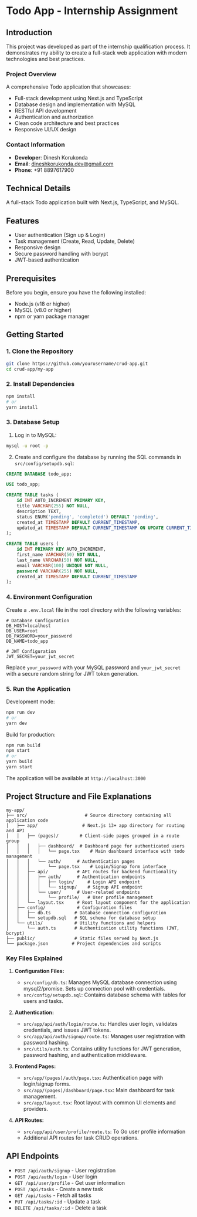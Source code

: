 # Todo App - Internship Assignment

## Introduction

This project was developed as part of the internship qualification process. It demonstrates my ability to create a full-stack web application with modern technologies and best practices.

### Project Overview
A comprehensive Todo application that showcases:
- Full-stack development using Next.js and TypeScript
- Database design and implementation with MySQL
- RESTful API development
- Authentication and authorization
- Clean code architecture and best practices
- Responsive UI/UX design

### Contact Information
- **Developer**: Dinesh Korukonda
- **Email**: dineshkorukonda.dev@gmail.com
- **Phone**: +91 8897617900

## Technical Details

A full-stack Todo application built with Next.js, TypeScript, and MySQL.

## Features

- User authentication (Sign up & Login)
- Task management (Create, Read, Update, Delete)
- Responsive design
- Secure password handling with bcrypt
- JWT-based authentication

## Prerequisites

Before you begin, ensure you have the following installed:
- Node.js (v18 or higher)
- MySQL (v8.0 or higher)
- npm or yarn package manager

## Getting Started

### 1. Clone the Repository

```bash
git clone https://github.com/yourusername/crud-app.git
cd crud-app/my-app
```

### 2. Install Dependencies

```bash
npm install
# or
yarn install
```

### 3. Database Setup

1. Log in to MySQL:
```bash
mysql -u root -p
```

2. Create and configure the database by running the SQL commands in `src/config/setupdb.sql`:
```sql
CREATE DATABASE todo_app;

USE todo_app;

CREATE TABLE tasks (
    id INT AUTO_INCREMENT PRIMARY KEY,
    title VARCHAR(255) NOT NULL,
    description TEXT,
    status ENUM('pending', 'completed') DEFAULT 'pending',
    created_at TIMESTAMP DEFAULT CURRENT_TIMESTAMP,
    updated_at TIMESTAMP DEFAULT CURRENT_TIMESTAMP ON UPDATE CURRENT_TIMESTAMP
);

CREATE TABLE users (
    id INT PRIMARY KEY AUTO_INCREMENT,
    first_name VARCHAR(50) NOT NULL,
    last_name VARCHAR(50) NOT NULL,
    email VARCHAR(100) UNIQUE NOT NULL,
    password VARCHAR(255) NOT NULL,
    created_at TIMESTAMP DEFAULT CURRENT_TIMESTAMP
);
```

### 4. Environment Configuration

Create a `.env.local` file in the root directory with the following variables:

```env
# Database Configuration
DB_HOST=localhost
DB_USER=root
DB_PASSWORD=your_password
DB_NAME=todo_app

# JWT Configuration
JWT_SECRET=your_jwt_secret
```

Replace `your_password` with your MySQL password and `your_jwt_secret` with a secure random string for JWT token generation.

### 5. Run the Application

Development mode:
```bash
npm run dev
# or
yarn dev
```

Build for production:
```bash
npm run build
npm start
# or
yarn build
yarn start
```

The application will be available at `http://localhost:3000`

## Project Structure and File Explanations

```
my-app/
├── src/                      # Source directory containing all application code
│   ├── app/                 # Next.js 13+ app directory for routing and API
│   │   ├── (pages)/        # Client-side pages grouped in a route group
│   │   │   ├── dashboard/  # Dashboard page for authenticated users
│   │   │   │   └── page.tsx    # Main dashboard interface with todo management
│   │   │   └── auth/      # Authentication pages
│   │   │       └── page.tsx    # Login/Signup form interface
│   │   ├── api/           # API routes for backend functionality
│   │   │   ├── auth/      # Authentication endpoints
│   │   │   │   ├── login/     # Login API endpoint
│   │   │   │   └── signup/    # Signup API endpoint
│   │   │   └── user/      # User-related endpoints
│   │   │       └── profile/   # User profile management
│   │   └── layout.tsx     # Root layout component for the application
│   ├── config/            # Configuration files
│   │   ├── db.ts         # Database connection configuration
│   │   └── setupdb.sql   # SQL schema for database setup
│   └── utils/            # Utility functions and helpers
│       └── auth.ts       # Authentication utility functions (JWT, bcrypt)
├── public/               # Static files served by Next.js
└── package.json         # Project dependencies and scripts
```

### Key Files Explained

1. **Configuration Files:**
   - `src/config/db.ts`: Manages MySQL database connection using mysql2/promise. Sets up connection pool with credentials.
   - `src/config/setupdb.sql`: Contains database schema with tables for users and tasks.

2. **Authentication:**
   - `src/app/api/auth/login/route.ts`: Handles user login, validates credentials, and issues JWT tokens.
   - `src/app/api/auth/signup/route.ts`: Manages user registration with password hashing.
   - `src/utils/auth.ts`: Contains utility functions for JWT generation, password hashing, and authentication middleware.

3. **Frontend Pages:**
   - `src/app/(pages)/auth/page.tsx`: Authentication page with login/signup forms.
   - `src/app/(pages)/dashboard/page.tsx`: Main dashboard for task management.
   - `src/app/layout.tsx`: Root layout with common UI elements and providers.

4. **API Routes:**
   - `src/app/api/user/profile/route.ts`: To Go user profile information
   - Additional API routes for task CRUD operations.

## API Endpoints

- `POST /api/auth/signup` - User registration
- `POST /api/auth/login` - User login
- `GET /api/user/profile` - Get user information
- `POST /api/tasks` - Create a new task
- `GET /api/tasks` - Fetch all tasks
- `PUT /api/tasks/:id` - Update a task
- `DELETE /api/tasks/:id` - Delete a task

